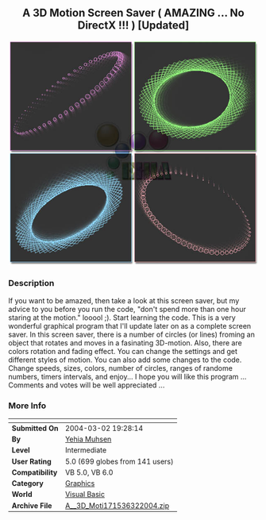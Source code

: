﻿<div align="center">

## A  3D Motion Screen Saver \( AMAZING \.\.\. No DirectX \!\!\! \) \[Updated\]

<img src="PIC20039131749592704.jpg">
</div>

### Description

If you want to be amazed, then take a look at this screen saver, but my advice to you before you run the code, "don't spend more than one hour staring at the motion." looool ;). Start learning the code. This is a very wonderful graphical program that I'll update later on as a complete screen saver. In this screen saver, there is a number of circles (or lines) froming an object that rotates and moves in a fasinating 3D-motion. Also, there are colors rotation and fading effect. You can change the settings and get different styles of motion. You can also add some changes to the code. Change speeds, sizes, colors, number of circles, ranges of randome numbers, timers intervals, and enjoy... I hope you will like this program ... Comments and votes will be well appreciated ...
 
### More Info
 


<span>             |<span>
---                |---
**Submitted On**   |2004-03-02 19:28:14
**By**             |[Yehia Muhsen](https://github.com/Planet-Source-Code/PSCIndex/blob/master/ByAuthor/yehia-muhsen.md)
**Level**          |Intermediate
**User Rating**    |5.0 (699 globes from 141 users)
**Compatibility**  |VB 5\.0, VB 6\.0
**Category**       |[Graphics](https://github.com/Planet-Source-Code/PSCIndex/blob/master/ByCategory/graphics__1-46.md)
**World**          |[Visual Basic](https://github.com/Planet-Source-Code/PSCIndex/blob/master/ByWorld/visual-basic.md)
**Archive File**   |[A\_\_3D\_Moti171536322004\.zip](https://github.com/Planet-Source-Code/yehia-muhsen-a-3d-motion-screen-saver-amazing-no-directx-updated__1-48190/archive/master.zip)








